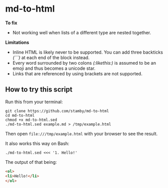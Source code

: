 # md-to-html

**To fix**

 - Not working well when lists of a different type are nested together.

**Limitations**

 - Inline HTML is likely never to be supported. You can add three backticks *(\`\`\`)* at each end of the block instead.
 - Every word surrounded by two colons *(:likethis:)* is assumed to be an emoji and thus becomes a unicode star.
 - Links that are referenced by using brackets are not supported.

## How to try this script

Run this from your terminal:

```shell
git clone https://github.com/stamby/md-to-html
cd md-to-html
chmod +x md-to-html.sed
./md-to-html.sed example.md > /tmp/example.html
```

Then open `file:///tmp/example.html` with your browser to see the result.

It also works this way on Bash:

```shell
./md-to-html.sed <<< '1. Hello!'
```

The output of that being:

```html
<ol>
<li>Hello!</li>
</ol>
```
 
